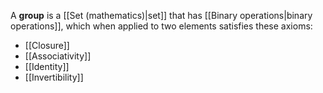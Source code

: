 A **group** is a [[Set (mathematics)|set]] that has [[Binary operations|binary operations]], which when applied to two elements satisfies these axioms:

- [[Closure]]
- [[Associativity]]
- [[Identity]]
- [[Invertibility]]